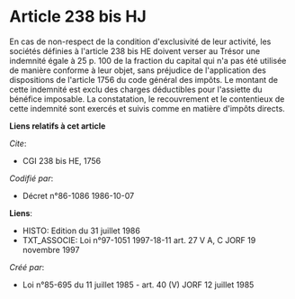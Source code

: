 # Article 238 bis HJ

En cas de non-respect de la condition d'exclusivité de leur activité, les sociétés définies à l'article 238 bis HE doivent
verser au Trésor une indemnité égale à 25 p. 100 de la fraction du capital qui n'a pas été utilisée de manière conforme à
leur objet, sans préjudice de l'application des dispositions de l'article 1756 du code général des impôts. Le montant de
cette indemnité est exclu des charges déductibles pour l'assiette du bénéfice imposable. La constatation, le recouvrement et
le contentieux de cette indemnité sont exercés et suivis comme en matière d'impôts directs.

**Liens relatifs à cet article**

_Cite_:

  - CGI 238 bis HE, 1756

_Codifié par_:

  - Décret n°86-1086 1986-10-07

**Liens**:

  - HISTO: Edition du 31 juillet 1986
  - TXT_ASSOCIE: Loi n°97-1051 1997-18-11 art. 27 V A, C JORF 19 novembre 1997

_Créé par_:

  - Loi n°85-695 du 11 juillet 1985 - art. 40 (V) JORF 12 juillet 1985
